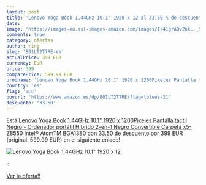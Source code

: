 ```yaml
---
layout: post
title: 'Lenovo Yoga Book 1.44GHz 10.1" 1920 x 12 al 33.50 % de descuento'
date: 
image: 'https://images-eu.ssl-images-amazon.com/images/I/41grAQv2nkL._SL200_.jpg'
comments: true
category: ofertas
author: ring
slug: 'B01LT2T7RE-es'
actualPrice: 399 EUR
currency: EUR
price: 399
comparePrice: 599.99 EUR
prodname: 'Lenovo Yoga Book 1.44GHz 10.1" 1920 x 1200Pixeles Pantalla táctil Negro - Ordenador portátil  Híbrido  2-en-1   Negro  Convertible  Carpeta   x5-Z8550  Intel® AtomTM  BGA1380 '
country: 'es'
flag: '🇪🇸'
buyurl: 'https://www.amazon.es/dp/B01LT2T7RE/?tag=tolees-21'
descuento: '33.50'
---
```


Está [Lenovo Yoga Book 1.44GHz 10.1" 1920 x 1200Pixeles Pantalla táctil Negro - Ordenador portátil  Híbrido  2-en-1   Negro  Convertible  Carpeta   x5-Z8550  Intel® AtomTM  BGA1380 ](https://www.amazon.es/dp/B01LT2T7RE/?tag=tolees-21) con 33.50 de descuento por 399 EUR (original: 599.99 EUR) en el siguiente enlace!

[![Lenovo Yoga Book 1.44GHz 10.1" 1920 x 12](https://images-eu.ssl-images-amazon.com/images/I/41grAQv2nkL._SL200_.jpg)](https://www.amazon.es/dp/B01LT2T7RE/?tag=tolees-21)

ℹ️:


[Ver la oferta!!](https://www.amazon.es/dp/B01LT2T7RE/?tag=tolees-21)
